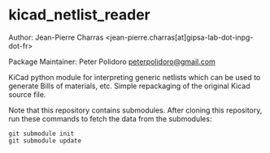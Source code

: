 kicad_netlist_reader
====================

Author:
Jean-Pierre Charras <jean-pierre.charras[at]gipsa-lab-dot-inpg-dot-fr>

Package Maintainer:
Peter Polidoro <peterpolidoro@gmail.com>

KiCad python module for interpreting generic netlists which can be
used to generate Bills of materials, etc. Simple repackaging of the
original Kicad source file.

Note that this repository contains submodules. After cloning this
repository, run these commands to fetch the data from the submodules:

```shell
git submodule init
git submodule update
```
